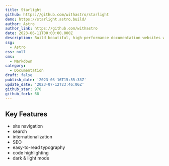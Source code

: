 ```yaml
---
title: Starlight
github: https://github.com/withastro/starlight
demo: https://starlight.astro.build/
author: Astro
author_link: https://github.com/withastro
date: 2023-06-11T00:00:00.000Z
description: Build beautiful, high-performance documentation websites with Astro.
ssg:
  - Astro
css: null
cms:
  - Markdown
category:
  - Documentation
draft: false
publish_date: '2023-03-16T15:55:33Z'
update_date: '2023-07-12T23:46:06Z'
github_star: 970
github_fork: 68
---
```


## Key Features

- site navigation
- search
- internationalization
- SEO
- easy-to-read typography
- code highlighting
- dark & light mode
